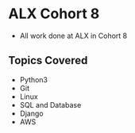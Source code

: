 # ALX Cohort 8 
- All work done at ALX in Cohort 8

## Topics Covered
- Python3
- Git
- Linux
- SQL and Database
- Django
- AWS